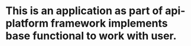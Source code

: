 # This is an application as part of api-platform framework implements base functional to work with user.

